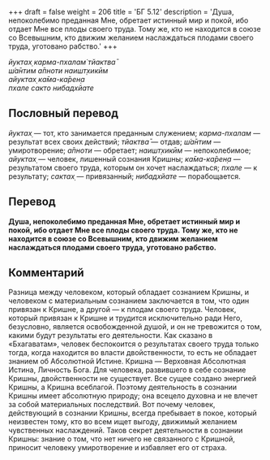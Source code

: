 +++
draft = false
weight = 206
title = 'БГ 5.12'
description = 'Душа, непоколебимо преданная Мне, обретает истинный мир и покой, ибо отдает Мне все плоды своего труда. Тому же, кто не находится в союзе со Всевышним, кто движим желанием наслаждаться плодами своего труда, уготовано рабство.'
+++

_йуктах̣ карма-пхалам̇ тйактва̄  
ш́а̄нтим а̄пноти наишт̣хикӣм  
айуктах̣ ка̄ма-ка̄рен̣а  
пхале сакто нибадхйате_

## Пословный перевод

_йуктах̣_ — тот, кто занимается преданным служением; _карма_\-_пхалам_ — результат всех своих действий; _тйактва̄_ — отдав; _ш́а̄нтим_ — умиротворение; _а̄пноти_ — обретает; _наишт̣хикӣм_ — непоколебимое; _айуктах̣_ — человек, лишенный сознания Кришны; _ка̄ма_\-_ка̄рен̣а_ — результатом своего труда, которым он хочет наслаждаться; _пхале_ — к результату; _сактах̣_ — привязанный; _нибадхйате_ — порабощается.

## Перевод

**Душа, непоколебимо преданная Мне, обретает истинный мир и покой, ибо отдает Мне все плоды своего труда. Тому же, кто не находится в союзе со Всевышним, кто движим желанием наслаждаться плодами своего труда, уготовано рабство.**

## Комментарий

Разница между человеком, который обладает сознанием Кришны, и человеком с материальным сознанием заключается в том, что один привязан к Кришне, а другой — к плодам своего труда. Человек, который привязан к Кришне и трудится исключительно ради Него, безусловно, является освобожденной душой, и он не тревожится о том, какими будут результаты его деятельности. Как сказано в «Бхагаватам», человек беспокоится о результатах своего труда только тогда, когда находится во власти двойственности, то есть не обладает знанием об Абсолютной Истине. Кришна — Верховная Абсолютная Истина, Личность Бога. Для человека, развившего в себе сознание Кришны, двойственности не существует. Все сущее создано энергией Кришны, а Кришна всеблагой. Поэтому деятельность в сознании Кришны имеет абсолютную природу; она всецело духовна и не влечет за собой материальных последствий. Вот почему человек, действующий в сознании Кришны, всегда пребывает в покое, который неизвестен тому, кто во всем ищет выгоду, движимый желанием чувственных наслаждений. Таков секрет деятельности в сознании Кришны: знание о том, что нет ничего не связанного с Кришной, приносит человеку умиротворение и избавляет его от страха.
